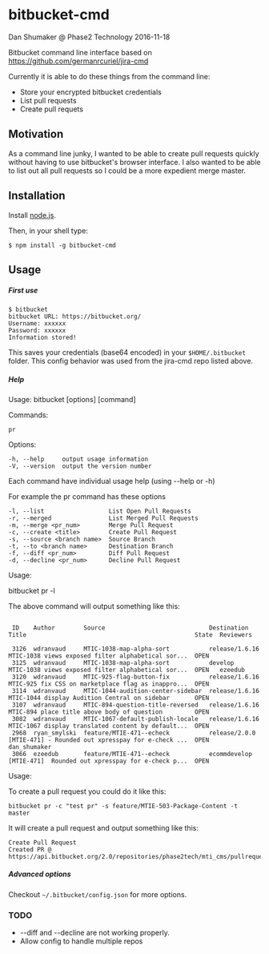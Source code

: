 bitbucket-cmd
========

  Dan Shumaker @ Phase2 Technology
  2016-11-18
  
  Bitbucket command line interface  based on https://github.com/germanrcuriel/jira-cmd

  Currently it is able to do these things from the command line: 
  * Store your encrypted bitbucket credentials
  * List pull requests
  * Create pull requets

## Motivation

  As a command line junky, I wanted to be able to create pull requests quickly without having to use bitbucket's browser interface.  I also wanted to be able to list out all pull requests so I could be a more expedient merge master.

## Installation

Install [node.js](http://nodejs.org/).

Then, in your shell type:

    $ npm install -g bitbucket-cmd

## Usage

##### First use

    $ bitbucket
    bitbucket URL: https://bitbucket.org/
    Username: xxxxxx
    Password: xxxxxx
    Information stored!

This saves your credentials (base64 encoded) in your `$HOME/.bitbucket` folder.
This config behavior was used from the jira-cmd repo listed above.

##### Help

Usage: bitbucket [options] [command]

  Commands:

    pr 

  Options:

    -h, --help     output usage information
    -V, --version  output the version number

Each command have individual usage help (using --help or -h)

For example the pr command has these options

    -l, --list                  List Open Pull Requests
    -r, --merged                List Merged Pull Requests
    -m, --merge <pr_num>        Merge Pull Request
    -c, --create <title>        Create Pull Request
    -s, --source <branch name>  Source Branch
    -t, --to <branch name>      Destination Branch
    -f, --diff <pr_num>         Diff Pull Request
    -d, --decline <pr_num>      Decline Pull Request

Usage:

bitbucket pr -l

The above command will output something like this:
```

 ID    Author        Source                             Destination     Title                                               State  Reviewers    

 3126  wdranvaud     MTIC-1038-map-alpha-sort           release/1.6.16  MTIC-1038 views exposed filter alphabetical sor...  OPEN                
 3125  wdranvaud     MTIC-1038-map-alpha-sort           develop         MTIC-1038 views exposed filter alphabetical sor...  OPEN   ezeedub      
 3120  wdranvaud     MTIC-925-flag-button-fix           release/1.6.16  MTIC-925 fix CSS on marketplace flag as inappro...  OPEN                
 3114  wdranvaud     MTIC-1044-audition-center-sidebar  release/1.6.16  MTIC-1044 display Audition Central on sidebar       OPEN                
 3107  wdranvaud     MTIC-894-question-title-reversed   release/1.6.16  MTIC-894 place title above body of question         OPEN                
 3082  wdranvaud     MTIC-1067-default-publish-locale   release/1.6.16  MTIC-1067 display translated content by default...  OPEN                
 2968  ryan_smylski  feature/MTIE-471--echeck           release/2.0.0   [MTIE-471] - Rounded out xpresspay for e-check ...  OPEN   dan_shumaker 
 3066  ezeedub       feature/MTIE-471--echeck           ecommdevelop    [MTIE-471]  Rounded out xpresspay for e-check p...  OPEN                
```

Usage:

To create a pull request you could do it like this:

```
bitbucket pr -c "test pr" -s feature/MTIE-503-Package-Content -t master
```

It will create a pull request and output something like this:
```
Create Pull Request
Created PR @ https://api.bitbucket.org/2.0/repositories/phase2tech/mti_cms/pullrequests/3127
```


##### Advanced options
Checkout ```~/.bitbucket/config.json``` for more options.

### TODO
  * --diff and --decline are not working properly.
  * Allow config to handle multiple repos
